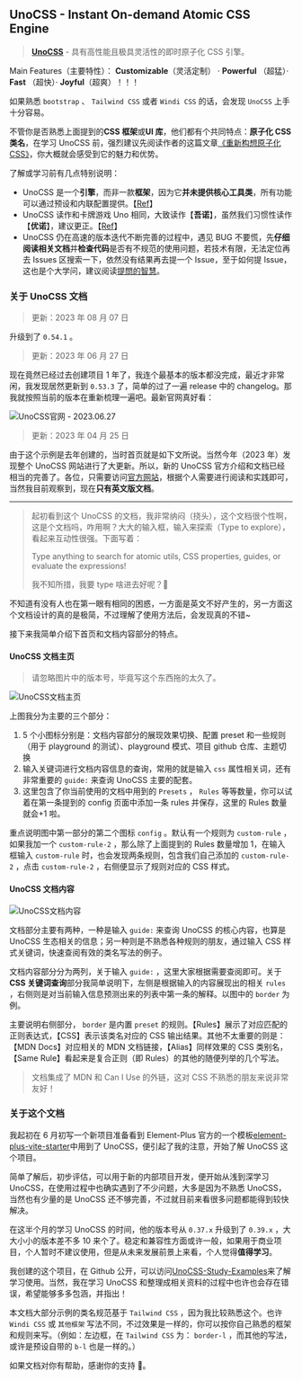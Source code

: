 ## UnoCSS - Instant On-demand Atomic CSS Engine

> [**UnoCSS**](https://github.com/unocss/unocss) - 具有高性能且极具灵活性的即时原子化 CSS 引擎。

Main Features（主要特性）： **Customizable**（灵活定制） · **Powerful** （超猛）· **Fast** （超快）· **Joyful**（超爽）！！！

如果熟悉 `bootstrap` 、 `Tailwind CSS` 或者 `Windi CSS` 的话，会发现 `UnoCSS` 上手十分容易。

不管你是否熟悉上面提到的**CSS 框架**或**UI 库**，他们都有个共同特点：**原子化 CSS 类名**，在学习 UnoCSS 前，强烈建议先阅读作者的这篇文章[《重新构想原子化 CSS》](https://antfu.me/posts/reimagine-atomic-css-zh)，你大概就会感受到它的魅力和优势。

了解或学习前有几点特别说明：

- UnoCSS 是一个**引擎**，而非一款**框架**，因为它**并未提供核心工具类**，所有功能可以通过预设和内联配置提供。【[Ref](https://antfu.me/posts/reimagine-atomic-css-zh#%E5%90%91%E4%BD%A0%E4%BB%8B%E7%BB%8D-unocss)】
- UnoCSS 读作和卡牌游戏 Uno 相同，大致读作【**吾诺**】，虽然我们习惯性读作【**优诺**】，建议更正。【[Ref](https://discord.com/channels/937808017016119440/937811334907723806/981899159546236978)】
- UnoCSS 仍在高速的版本迭代不断完善的过程中，遇见 BUG 不要慌，先**仔细阅读相关文档**并**检查代码**是否有不规范的使用问题，若技术有限，无法定位再去 Issues 区搜索一下，依然没有结果再去提一个 Issue，至于如何提 Issue，这也是个大学问，建议阅读[提問的智慧](https://github.com/ryanhanwu/How-To-Ask-Questions-The-Smart-Way)。

### 关于 UnoCSS 文档

> 更新：2023 年 08 月 07 日

升级到了 `0.54.1` 。

> 更新：2023 年 06 月 27 日

现在竟然已经过去创建项目 1 年了，我连个最基本的版本都没完成，最近才非常闲，我发现居然更新到 `0.53.3` 了，简单的过了一遍 release 中的 changelog。那我就按照当前的版本在重新梳理一遍吧。最新官网真好看：

![UnoCSS官网 - 2023.06.27](/images/UnoCSS_Index_20230627.jpg)

> 更新：2023 年 04 月 25 日

由于这个示例是去年创建的，当时首页就是如下文所说。当然今年（2023 年）发现整个 UnoCSS 网站进行了大更新。所以，新的 UnoCSS 官方介绍和文档已经相当的完善了。各位，只需要访问[官方网站](https://unocss.dev/)，根据个人需要进行阅读和实践即可，当然我目前观察到，现在**只有英文版文档**。

---

> 起初看到这个 UnoCSS 的文档，我非常纳闷（挠头），这个文档很个性啊，这是个文档吗，咋用啊？大大的输入框，输入来探索（Type to explore），看起来互动性很强。下面写着：
>
> Type anything to search for atomic utils, CSS properties, guides, or evaluate the expressions!
>
> 我不知所措，我要 type 啥进去好呢？🤨

不知道有没有人也在第一眼有相同的困惑，一方面是英文不好产生的，另一方面这个文档设计的真的是极简，不过理解了使用方法后，会发现真的不错~

接下来我简单介绍下首页和文档内容部分的特点。

#### UnoCSS 文档主页

> 请忽略图片中的版本号，毕竟写这个东西拖的太久了。

![UnoCSS文档主页](/images/UnoCSS_Index.png)

上图我分为主要的三个部分：

1. 5 个小图标分别是：文档内容部分的展现效果切换、配置 preset 和一些规则（用于 playground 的测试）、playground 模式、项目 github 仓库、主题切换
2. 输入关键词进行文档内容信息的查询，常用的就是输入 `css` 属性相关词，还有非常重要的 `guide:` 来查询 UnoCSS 主要的配套。
3. 这里包含了你当前使用的文档中用到的 `Presets` ， `Rules` 等等数量，你可以试着在第一条提到的 config 页面中添加一条 rules 并保存，这里的 Rules 数量就会+1 啦。

重点说明图中第一部分的第二个图标 `config` 。默认有一个规则为 `custom-rule` ，如果我加一个 `custom-rule-2` ，那么除了上面提到的 Rules 数量增加 1，在输入框输入 `custom-rule` 时，也会发现两条规则，包含我们自己添加的 `custom-rule-2` ，点击 `custom-rule-2` ，右侧便显示了规则对应的 CSS 样式。

#### UnoCSS 文档内容

![UnoCSS文档内容](/images/UnoCSS_Docs.png)

文档部分主要有两种，一种是输入 `guide:` 来查询 UnoCSS 的核心内容，也算是 UnoCSS 生态相关的信息；另一种则是不熟悉各种规则的朋友，通过输入 CSS 样式关键词，快速查阅有效的类名写法的例子。

文档内容部分分为两列，关于输入 `guide:` ，这里大家根据需要查阅即可。关于**CSS 关键词查询**部分我简单说明下，左侧是根据输入的内容展现出的相关 `rules` ，右侧则是对当前输入信息预测出来的列表中第一条的解释。以图中的 `border` 为例。

主要说明右侧部分， `border` 是内置 `preset` 的规则。【Rules】展示了对应匹配的正则表达式，【CSS】表示该类名对应的 CSS 输出结果。其他不太重要的则是：【MDN Docs】对应相关的 MDN 文档链接，【Alias】同样效果的 CSS 类别名，【Same Rule】看起来是复合正则（即 Rules）的其他的随便列举的几个写法。

> 文档集成了 MDN 和 Can I Use 的外链，这对 CSS 不熟悉的朋友来说非常友好！

### 关于这个文档

我起初在 6 月初写一个新项目准备看到 Element-Plus 官方的一个模板[element-plus-vite-starter](https://github.com/element-plus/element-plus-vite-starter)中用到了 UnoCSS，便引起了我的注意，开始了解 UnoCSS 这个项目。

简单了解后，初步评估，可以用于新的内部项目开发，便开始从浅到深学习 UnoCSS，在使用过程中也确实遇到了不少问题，大多是因为不熟悉 UnoCSS，当然也有少量的是 UnoCSS 还不够完善，不过就目前来看很多问题都能得到较快解决。

在这半个月的学习 UnoCSS 的时间，他的版本号从 `0.37.x` 升级到了 `0.39.x` ，大大小小的版本差不多 10 来个了。稳定和兼容性方面或许一般，如果用于商业项目，个人暂时不建议使用，但是从未来发展前景上来看，个人觉得**值得学习**。

我创建的这个项目，在 Github 公开，可以访问[UnoCSS-Study-Examples](https://github.com/whidy/UnoCSS-Study-Examples)来了解学习使用。当然，我在学习 UnoCSS 和整理成相关资料的过程中也许也会存在错误，希望能够多多包涵，并指出！

本文档大部分示例的类名规范基于 `Tailwind CSS` ，因为我比较熟悉这个。也许 `Windi CSS` 或 `其他框架` 写法不同，不过效果是一样的，你可以按你自己熟悉的框架和规则来写。（例如：左边框，在 `Tailwind CSS` 为： `border-l` ，而其他的写法，或许是预设自带的 `b-l` 也是一样的。）

如果文档对你有帮助，感谢你的支持 🥰。
